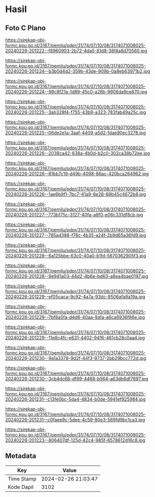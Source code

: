 # Hasil

## Foto C Plano

https://sirekap-obj-formc.kpu.go.id/3167/pemilu/pdpr/31/74/07/10/08/3174071008025-20240226-201222--f8960903-2b72-4da5-81d8-38f4a8d70560.jpg

https://sirekap-obj-formc.kpu.go.id/3167/pemilu/pdpr/31/74/07/10/08/3174071008025-20240226-201224--b3b0d4d2-359b-43de-909b-0a8eb63971b2.jpg

https://sirekap-obj-formc.kpu.go.id/3167/pemilu/pdpr/31/74/07/10/08/3174071008025-20240226-201224--99c8f21a-1d89-45c0-a28b-9908da9ce870.jpg

https://sirekap-obj-formc.kpu.go.id/3167/pemilu/pdpr/31/74/07/10/08/3174071008025-20240226-201225--3ab328f4-f755-43b9-a323-783fab49a25c.jpg

https://sirekap-obj-formc.kpu.go.id/3167/pemilu/pdpr/31/74/07/10/08/3174071008025-20240226-201225--06de2e1a-3aaf-4409-a5d2-fdae90ec3278.jpg

https://sirekap-obj-formc.kpu.go.id/3167/pemilu/pdpr/31/74/07/10/08/3174071008025-20240226-201226--2038ca42-638a-4b0d-b2c0-302ca38b72ee.jpg

https://sirekap-obj-formc.kpu.go.id/3167/pemilu/pdpr/31/74/07/10/08/3174071008025-20240226-201226--81bb7c19-d49b-4098-86ac-420bca264962.jpg

https://sirekap-obj-formc.kpu.go.id/3167/pemilu/pdpr/31/74/07/10/08/3174071008025-20240226-201226--1ae6b9f1-7bc7-41a9-8e28-89b45c4672b8.jpg

https://sirekap-obj-formc.kpu.go.id/3167/pemilu/pdpr/31/74/07/10/08/3174071008025-20240226-201227--773b175c-3127-40fa-a8f0-e06c331df8cb.jpg

https://sirekap-obj-formc.kpu.go.id/3167/pemilu/pdpr/31/74/07/10/08/3174071008025-20240226-201227--785ad388-f78c-4b35-a24f-2b9d65a36fd9.jpg

https://sirekap-obj-formc.kpu.go.id/3167/pemilu/pdpr/31/74/07/10/08/3174071008025-20240226-201228--6a125bbe-63c0-40a0-b1fd-5870362905f3.jpg

https://sirekap-obj-formc.kpu.go.id/3167/pemilu/pdpr/31/74/07/10/08/3174071008025-20240226-201228--9e941a03-44d2-4b6e-bd63-a8ea4bae0197.jpg

https://sirekap-obj-formc.kpu.go.id/3167/pemilu/pdpr/31/74/07/10/08/3174071008025-20240226-201229--ef05caca-9c92-4a7a-93dc-9506afa9a19a.jpg

https://sirekap-obj-formc.kpu.go.id/3167/pemilu/pdpr/31/74/07/10/08/3174071008025-20240226-201229--7bf8a5fa-d4d6-40aa-9afa-a6ca6936f86e.jpg

https://sirekap-obj-formc.kpu.go.id/3167/pemilu/pdpr/31/74/07/10/08/3174071008025-20240226-201229--11e8c4fc-e631-4402-9416-461cb28c0aa4.jpg

https://sirekap-obj-formc.kpu.go.id/3167/pemilu/pdpr/31/74/07/10/08/3174071008025-20240226-201230--9a1a3378-9d2f-44f3-9737-2bb29bcc772d.jpg

https://sirekap-obj-formc.kpu.go.id/3167/pemilu/pdpr/31/74/07/10/08/3174071008025-20240226-201230--3cb4dc68-df89-4468-b564-a63db6df7697.jpg

https://sirekap-obj-formc.kpu.go.id/3167/pemilu/pdpr/31/74/07/10/08/3174071008025-20240226-201231--c13fe0bc-5da4-4834-b0de-5941ef925984.jpg

https://sirekap-obj-formc.kpu.go.id/3167/pemilu/pdpr/31/74/07/10/08/3174071008025-20240226-201231--c0faee9c-5dee-4c59-80e3-569fd9bc1ca3.jpg

https://sirekap-obj-formc.kpu.go.id/3167/pemilu/pdpr/31/74/07/10/08/3174071008025-20240226-201223--806407df-125d-42c4-985f-6578612d16c8.jpg


## Metadata

| Key        | Value               |
| ---------- | ------------------- |
| Time Stamp | 2024-02-26 21:03:47 |
| Kode Dapil | 3102                |



